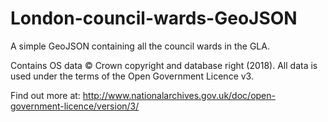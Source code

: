 # London-council-wards-GeoJSON
A simple GeoJSON containing all the council wards in the GLA.

Contains OS data © Crown copyright and database right (2018). All data is used under the terms of the Open Government Licence v3.

Find out more at:
http://www.nationalarchives.gov.uk/doc/open-government-licence/version/3/

